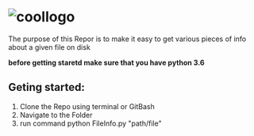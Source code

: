 # ![coollogo](https://user-images.githubusercontent.com/8709806/33443694-32914d46-d5c6-11e7-8fde-4537f1c9cafe.png)

The purpose of this Repor is to make it easy to get various pieces of info about a given file on disk

**before getting staretd make sure that you have python 3.6** 

## Geting started:
1. Clone the Repo using terminal or GitBash
2. Navigate to the Folder
3. run command python FileInfo.py "path/file" 
